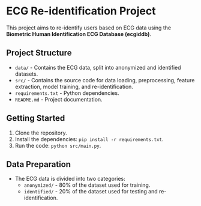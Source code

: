 # ECG Re-identification Project

This project aims to re-identify users based on ECG data using the **Biometric Human Identification ECG Database (ecgiddb)**.

## Project Structure

- `data/` - Contains the ECG data, split into anonymized and identified datasets.
- `src/` - Contains the source code for data loading, preprocessing, feature extraction, model training, and re-identification.
- `requirements.txt` - Python dependencies.
- `README.md` - Project documentation.

## Getting Started

1. Clone the repository.
2. Install the dependencies: `pip install -r requirements.txt`.
3. Run the code: `python src/main.py`.

## Data Preparation
- The ECG data is divided into two categories:
  - `anonymized/` - 80% of the dataset used for training.
  - `identified/` - 20% of the dataset used for testing and re-identification.

